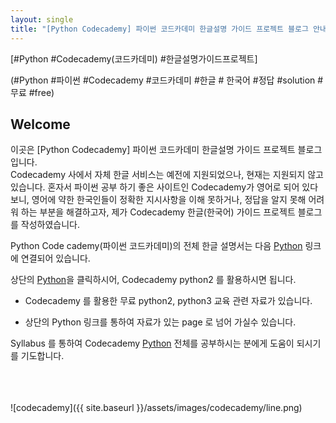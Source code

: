 ```yaml
---
layout: single
title: "[Python Codecademy] 파이썬 코드카데미 한글설명 가이드 프로젝트 블로그 안내!"
---
```



[#Python #Codecademy(코드카데미) #한글설명가이드프로젝트]    

(#Python #파이썬 #Codecademy #코드카데미 #한글 # 한국어 #정답 #solution #무료 #free)

## Welcome


이곳은 [Python Codecademy] 파이썬 코드카데미 한글설명 가이드 프로젝트 블로그 입니다.    
Codecademy 사에서 자체 한글 서비스는 예전에 지원되었으나, 현재는 지원되지 않고 있습니다. 혼자서 파이썬 공부 하기 좋은 사이트인 Codecademy가 영어로 되어 있다보니, 영어에 약한 한국인들이 정확한 지시사항을 이해 못하거나, 정답을 알지 못해 어려워 하는 부분을 해결하고자, 제가 Codecademy 한글(한국어) 가이드 프로젝트 블로그를 작성하였습니다.     


Python Code cademy(파이썬 코드카데미)의 전체 한글 설명서는 다음 <a href="/syllabus/">Python</a> 링크에 연결되어 있습니다.        

상단의 <a href="/syllabus/">Python</a>을 클릭하시어, Codecademy python2 를 활용하시면 됩니다.     


* Codecademy 를 활용한 무료 python2, python3 교육 관련 자료가 있습니다.    

* 상단의 Python 링크를 통하여 자료가 있는 page 로 넘어 가실수 있습니다.    


Syllabus 를 통하여 Codecademy <a href="/codecademy/syllabus/">Python</a> 전체를 공부하시는 분에게 도움이 되시기를 기도합니다.    
    
        

<br>
<br>
<br>
![codecademy]({{ site.baseurl }}/assets/images/codecademy/line.png)   
